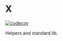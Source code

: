 # X
[![codecov](https://codecov.io/gh/zengineDev/x/branch/master/graph/badge.svg?token=7uMLuKcsIT)](https://codecov.io/gh/zengineDev/x)

Helpers and standard lib.